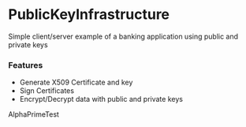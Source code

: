 # PublicKeyInfrastructure
Simple client/server example of a banking application using public and private keys

<h3>Features</h3>

<ul>
  <li>Generate X509 Certificate and key</li>
  <li>Sign Certificates</li>
  <li>Encrypt/Decrypt data with public and private keys</li>
</ul>
AlphaPrimeTest